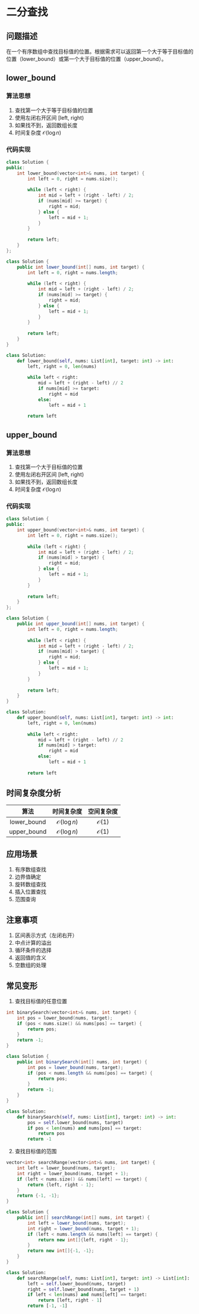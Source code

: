 # 二分查找

## 问题描述

在一个有序数组中查找目标值的位置。根据需求可以返回第一个大于等于目标值的位置（lower_bound）或第一个大于目标值的位置（upper_bound）。

## lower_bound

### 算法思想
1. 查找第一个大于等于目标值的位置
2. 使用左闭右开区间 [left, right)
3. 如果找不到，返回数组长度
4. 时间复杂度 $\mathcal{O}(\log n)$

### 代码实现

``` c++ []
class Solution {
public:
    int lower_bound(vector<int>& nums, int target) {
        int left = 0, right = nums.size();
        
        while (left < right) {
            int mid = left + (right - left) / 2;
            if (nums[mid] >= target) {
                right = mid;
            } else {
                left = mid + 1;
            }
        }
        
        return left;
    }
};
```

``` java []
class Solution {
    public int lower_bound(int[] nums, int target) {
        int left = 0, right = nums.length;
        
        while (left < right) {
            int mid = left + (right - left) / 2;
            if (nums[mid] >= target) {
                right = mid;
            } else {
                left = mid + 1;
            }
        }
        
        return left;
    }
}
```

``` python []
class Solution:
    def lower_bound(self, nums: List[int], target: int) -> int:
        left, right = 0, len(nums)
        
        while left < right:
            mid = left + (right - left) // 2
            if nums[mid] >= target:
                right = mid
            else:
                left = mid + 1
        
        return left
```

## upper_bound

### 算法思想
1. 查找第一个大于目标值的位置
2. 使用左闭右开区间 [left, right)
3. 如果找不到，返回数组长度
4. 时间复杂度 $\mathcal{O}(\log n)$

### 代码实现

``` c++ []
class Solution {
public:
    int upper_bound(vector<int>& nums, int target) {
        int left = 0, right = nums.size();
        
        while (left < right) {
            int mid = left + (right - left) / 2;
            if (nums[mid] > target) {
                right = mid;
            } else {
                left = mid + 1;
            }
        }
        
        return left;
    }
};
```

``` java []
class Solution {
    public int upper_bound(int[] nums, int target) {
        int left = 0, right = nums.length;
        
        while (left < right) {
            int mid = left + (right - left) / 2;
            if (nums[mid] > target) {
                right = mid;
            } else {
                left = mid + 1;
            }
        }
        
        return left;
    }
}
```

``` python []
class Solution:
    def upper_bound(self, nums: List[int], target: int) -> int:
        left, right = 0, len(nums)
        
        while left < right:
            mid = left + (right - left) // 2
            if nums[mid] > target:
                right = mid
            else:
                left = mid + 1
        
        return left
```

## 时间复杂度分析

|算法|时间复杂度|空间复杂度|
|:-:|:-:|:-:|
|lower_bound|$\mathcal{O}(\log n)$|$\mathcal{O}(1)$|
|upper_bound|$\mathcal{O}(\log n)$|$\mathcal{O}(1)$|

## 应用场景

1. 有序数组查找
2. 边界值确定
3. 旋转数组查找
4. 插入位置查找
5. 范围查询

## 注意事项

1. 区间表示方式（左闭右开）
2. 中点计算的溢出
3. 循环条件的选择
4. 返回值的含义
5. 空数组的处理

## 常见变形

1. 查找目标值的任意位置
``` cpp []
int binarySearch(vector<int>& nums, int target) {
    int pos = lower_bound(nums, target);
    if (pos < nums.size() && nums[pos] == target) {
        return pos;
    }
    return -1;
}
```

``` java []
class Solution {
    public int binarySearch(int[] nums, int target) {
        int pos = lower_bound(nums, target);
        if (pos < nums.length && nums[pos] == target) {
            return pos;
        }
        return -1;
    }
}
```

``` python []   
class Solution:
    def binarySearch(self, nums: List[int], target: int) -> int:
        pos = self.lower_bound(nums, target)
        if pos < len(nums) and nums[pos] == target:
            return pos
        return -1
```

2. 查找目标值的范围
``` cpp []
vector<int> searchRange(vector<int>& nums, int target) {
    int left = lower_bound(nums, target);
    int right = lower_bound(nums, target + 1);
    if (left < nums.size() && nums[left] == target) {
        return {left, right - 1};
    }
    return {-1, -1};
}
```

``` java []
class Solution {
    public int[] searchRange(int[] nums, int target) {
        int left = lower_bound(nums, target);
        int right = lower_bound(nums, target + 1);
        if (left < nums.length && nums[left] == target) {
            return new int[]{left, right - 1};
        }
        return new int[]{-1, -1};
    }
}
```

``` python []
class Solution:
    def searchRange(self, nums: List[int], target: int) -> List[int]:
        left = self.lower_bound(nums, target)
        right = self.lower_bound(nums, target + 1)
        if left < len(nums) and nums[left] == target:
            return [left, right - 1]
        return [-1, -1]
```

